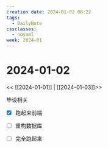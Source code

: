 ```yaml
---
creation date: 2024-01-02 08:22
tags:
  - DailyNote
cssclasses:
  - noyaml
week: 2024-01
---
```


# 2024-01-02

<< [[2024-01-01]] | [[2024-01-03]]>>


毕设相关
- [x] 跑起来前端
- [ ] 重构数据库
- [ ] 完全跑起来

